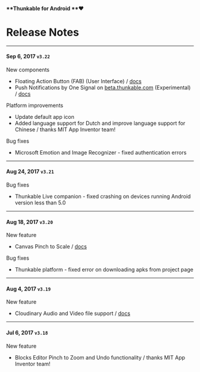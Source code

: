 #### **Thunkable for Android **❤

# Release Notes 

---

#### Sep 6, 2017 `v3.22`

New components

* Floating Action Button \(FAB\) \(User Interface\) / [docs](/android/components/user-interface/fab-floating-action-button.md)
* Push Notifications by One Signal on [beta.thunkable.com](https://beta.thunkable.com) \(Experimental\) / [docs](/android/components/push-notifications.md)

Platform improvements 

* Update default app icon
* Added language support for Dutch and improve language support for Chinese / thanks MIT App Inventor team!

Bug fixes

* Microsoft Emotion and Image Recognizer - fixed authentication errors

---

#### Aug 24, 2017 `v3.21`

Bug fixes

* Thunkable Live companion - fixed crashing on devices running Android version less than 5.0

---

#### Aug 18, 2017 `v3.20`

New feature

* Canvas Pinch to Scale / [docs](/android/components/gaming/canvas.md)

Bug fixes

* Thunkable platform - fixed error on downloading apks from project page

---

#### Aug 4, 2017 `v3.19`

New feature

* Cloudinary Audio and Video file support / [docs](/android/components/storage/cloudinary-db.md)

---

#### Jul 6, 2017 `v3.18`

New feature

* Blocks Editor Pinch to Zoom and Undo functionality / thanks MIT App Inventor team!



